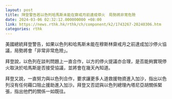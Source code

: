 ```yaml
---
layout: post
title: 拜登警告若以色列哈馬斯未能在齋戒月前達成停火　局勢將非常危險
date: 2024-03-06 02:32:12.000000000 +08:00
link: https://news.rthk.hk/rthk/ch/component/k2/1743267-20240306.htm
categories: rthk
---
```


美國總統拜登警告，如果以色列和哈馬斯未能在穆斯林齋戒月之前達成加沙停火協議，局勢將會「非常非常危險」。

拜登說，以色列在談判問題上一直合作，以方的停火提議亦合理，是否能夠實現停火取決於哈馬斯是否接受協議，並將會在幾天內知道。

拜登又說，一直努力與以色列合作，要求讓更多人道救援物資進入加沙，指出以色列沒有任何藉口阻止援助進入加沙。拜登又否認與以色列總理內塔尼亞胡關係緊張，指出他們的關係一如既往。
